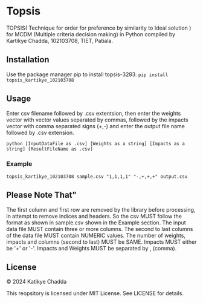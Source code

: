 # Topsis
TOPSIS( Technique for order for preference by similarity to Ideal solution ) for MCDM (Multiple criteria decision making) in Python compiled by Kartikye Chadda, 102103708, TIET, Patiala. 

## Installation
Use the package manager pip to install topsis-3283.
```pip install topsis_kartikye_102103708```

## Usage
Enter csv filename followed by .csv extentsion, then enter the weights vector with vector values separated by commas, followed by the impacts vector with comma separated signs (+,-) and enter the output file name followed by .csv extension.

```python [InputDataFile as .csv] [Weights as a string] [Impacts as a string] [ResultFileName as .csv]```

### Example
```topsis_kartikye_102103708 sample.csv "1,1,1,1" "-,+,+,+" output.csv```

## Please Note That"

The first column and first row are removed by the library before processing, in attempt to remove indices and headers. So the csv MUST follow the format as shown in sample.csv shown in the Example section.
The input data file MUST contain three or more columns.
The second to last columns of the data file MUST contain NUMERIC values.
The number of weights, impacts and columns (second to last) MUST be SAME.
Impacts MUST either be '+' or '-'.
Impacts and Weights MUST be separated by , (comma).

## License

© 2024 Katikye Chadda

This reopsitory is licensed under MIT License. See LICENSE for details.